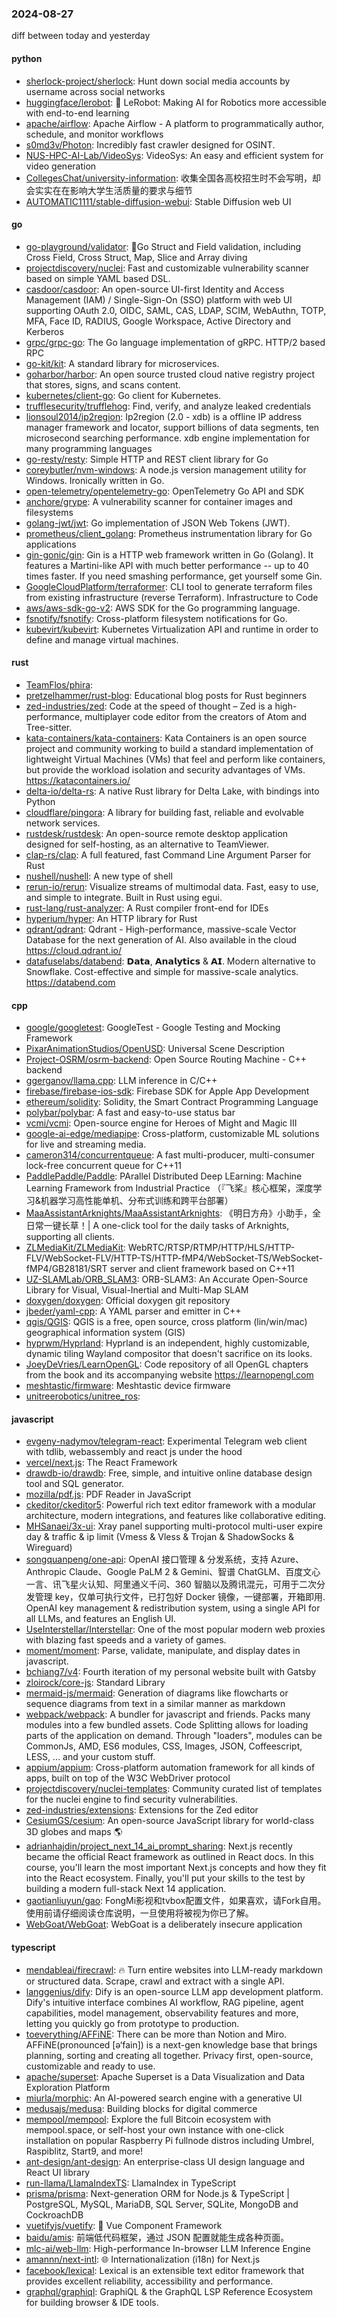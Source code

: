 ### 2024-08-27
diff between today and yesterday

#### python
* [sherlock-project/sherlock](https://github.com/sherlock-project/sherlock): Hunt down social media accounts by username across social networks
* [huggingface/lerobot](https://github.com/huggingface/lerobot): 🤗 LeRobot: Making AI for Robotics more accessible with end-to-end learning
* [apache/airflow](https://github.com/apache/airflow): Apache Airflow - A platform to programmatically author, schedule, and monitor workflows
* [s0md3v/Photon](https://github.com/s0md3v/Photon): Incredibly fast crawler designed for OSINT.
* [NUS-HPC-AI-Lab/VideoSys](https://github.com/NUS-HPC-AI-Lab/VideoSys): VideoSys: An easy and efficient system for video generation
* [CollegesChat/university-information](https://github.com/CollegesChat/university-information): 收集全国各高校招生时不会写明，却会实实在在影响大学生活质量的要求与细节
* [AUTOMATIC1111/stable-diffusion-webui](https://github.com/AUTOMATIC1111/stable-diffusion-webui): Stable Diffusion web UI

#### go
* [go-playground/validator](https://github.com/go-playground/validator): 💯Go Struct and Field validation, including Cross Field, Cross Struct, Map, Slice and Array diving
* [projectdiscovery/nuclei](https://github.com/projectdiscovery/nuclei): Fast and customizable vulnerability scanner based on simple YAML based DSL.
* [casdoor/casdoor](https://github.com/casdoor/casdoor): An open-source UI-first Identity and Access Management (IAM) / Single-Sign-On (SSO) platform with web UI supporting OAuth 2.0, OIDC, SAML, CAS, LDAP, SCIM, WebAuthn, TOTP, MFA, Face ID, RADIUS, Google Workspace, Active Directory and Kerberos
* [grpc/grpc-go](https://github.com/grpc/grpc-go): The Go language implementation of gRPC. HTTP/2 based RPC
* [go-kit/kit](https://github.com/go-kit/kit): A standard library for microservices.
* [goharbor/harbor](https://github.com/goharbor/harbor): An open source trusted cloud native registry project that stores, signs, and scans content.
* [kubernetes/client-go](https://github.com/kubernetes/client-go): Go client for Kubernetes.
* [trufflesecurity/trufflehog](https://github.com/trufflesecurity/trufflehog): Find, verify, and analyze leaked credentials
* [lionsoul2014/ip2region](https://github.com/lionsoul2014/ip2region): Ip2region (2.0 - xdb) is a offline IP address manager framework and locator, support billions of data segments, ten microsecond searching performance. xdb engine implementation for many programming languages
* [go-resty/resty](https://github.com/go-resty/resty): Simple HTTP and REST client library for Go
* [coreybutler/nvm-windows](https://github.com/coreybutler/nvm-windows): A node.js version management utility for Windows. Ironically written in Go.
* [open-telemetry/opentelemetry-go](https://github.com/open-telemetry/opentelemetry-go): OpenTelemetry Go API and SDK
* [anchore/grype](https://github.com/anchore/grype): A vulnerability scanner for container images and filesystems
* [golang-jwt/jwt](https://github.com/golang-jwt/jwt): Go implementation of JSON Web Tokens (JWT).
* [prometheus/client_golang](https://github.com/prometheus/client_golang): Prometheus instrumentation library for Go applications
* [gin-gonic/gin](https://github.com/gin-gonic/gin): Gin is a HTTP web framework written in Go (Golang). It features a Martini-like API with much better performance -- up to 40 times faster. If you need smashing performance, get yourself some Gin.
* [GoogleCloudPlatform/terraformer](https://github.com/GoogleCloudPlatform/terraformer): CLI tool to generate terraform files from existing infrastructure (reverse Terraform). Infrastructure to Code
* [aws/aws-sdk-go-v2](https://github.com/aws/aws-sdk-go-v2): AWS SDK for the Go programming language.
* [fsnotify/fsnotify](https://github.com/fsnotify/fsnotify): Cross-platform filesystem notifications for Go.
* [kubevirt/kubevirt](https://github.com/kubevirt/kubevirt): Kubernetes Virtualization API and runtime in order to define and manage virtual machines.

#### rust
* [TeamFlos/phira](https://github.com/TeamFlos/phira): 
* [pretzelhammer/rust-blog](https://github.com/pretzelhammer/rust-blog): Educational blog posts for Rust beginners
* [zed-industries/zed](https://github.com/zed-industries/zed): Code at the speed of thought – Zed is a high-performance, multiplayer code editor from the creators of Atom and Tree-sitter.
* [kata-containers/kata-containers](https://github.com/kata-containers/kata-containers): Kata Containers is an open source project and community working to build a standard implementation of lightweight Virtual Machines (VMs) that feel and perform like containers, but provide the workload isolation and security advantages of VMs. https://katacontainers.io/
* [delta-io/delta-rs](https://github.com/delta-io/delta-rs): A native Rust library for Delta Lake, with bindings into Python
* [cloudflare/pingora](https://github.com/cloudflare/pingora): A library for building fast, reliable and evolvable network services.
* [rustdesk/rustdesk](https://github.com/rustdesk/rustdesk): An open-source remote desktop application designed for self-hosting, as an alternative to TeamViewer.
* [clap-rs/clap](https://github.com/clap-rs/clap): A full featured, fast Command Line Argument Parser for Rust
* [nushell/nushell](https://github.com/nushell/nushell): A new type of shell
* [rerun-io/rerun](https://github.com/rerun-io/rerun): Visualize streams of multimodal data. Fast, easy to use, and simple to integrate. Built in Rust using egui.
* [rust-lang/rust-analyzer](https://github.com/rust-lang/rust-analyzer): A Rust compiler front-end for IDEs
* [hyperium/hyper](https://github.com/hyperium/hyper): An HTTP library for Rust
* [qdrant/qdrant](https://github.com/qdrant/qdrant): Qdrant - High-performance, massive-scale Vector Database for the next generation of AI. Also available in the cloud https://cloud.qdrant.io/
* [datafuselabs/databend](https://github.com/datafuselabs/databend): 𝗗𝗮𝘁𝗮, 𝗔𝗻𝗮𝗹𝘆𝘁𝗶𝗰𝘀 & 𝗔𝗜. Modern alternative to Snowflake. Cost-effective and simple for massive-scale analytics. https://databend.com

#### cpp
* [google/googletest](https://github.com/google/googletest): GoogleTest - Google Testing and Mocking Framework
* [PixarAnimationStudios/OpenUSD](https://github.com/PixarAnimationStudios/OpenUSD): Universal Scene Description
* [Project-OSRM/osrm-backend](https://github.com/Project-OSRM/osrm-backend): Open Source Routing Machine - C++ backend
* [ggerganov/llama.cpp](https://github.com/ggerganov/llama.cpp): LLM inference in C/C++
* [firebase/firebase-ios-sdk](https://github.com/firebase/firebase-ios-sdk): Firebase SDK for Apple App Development
* [ethereum/solidity](https://github.com/ethereum/solidity): Solidity, the Smart Contract Programming Language
* [polybar/polybar](https://github.com/polybar/polybar): A fast and easy-to-use status bar
* [vcmi/vcmi](https://github.com/vcmi/vcmi): Open-source engine for Heroes of Might and Magic III
* [google-ai-edge/mediapipe](https://github.com/google-ai-edge/mediapipe): Cross-platform, customizable ML solutions for live and streaming media.
* [cameron314/concurrentqueue](https://github.com/cameron314/concurrentqueue): A fast multi-producer, multi-consumer lock-free concurrent queue for C++11
* [PaddlePaddle/Paddle](https://github.com/PaddlePaddle/Paddle): PArallel Distributed Deep LEarning: Machine Learning Framework from Industrial Practice （『飞桨』核心框架，深度学习&机器学习高性能单机、分布式训练和跨平台部署）
* [MaaAssistantArknights/MaaAssistantArknights](https://github.com/MaaAssistantArknights/MaaAssistantArknights): 《明日方舟》小助手，全日常一键长草！| A one-click tool for the daily tasks of Arknights, supporting all clients.
* [ZLMediaKit/ZLMediaKit](https://github.com/ZLMediaKit/ZLMediaKit): WebRTC/RTSP/RTMP/HTTP/HLS/HTTP-FLV/WebSocket-FLV/HTTP-TS/HTTP-fMP4/WebSocket-TS/WebSocket-fMP4/GB28181/SRT server and client framework based on C++11
* [UZ-SLAMLab/ORB_SLAM3](https://github.com/UZ-SLAMLab/ORB_SLAM3): ORB-SLAM3: An Accurate Open-Source Library for Visual, Visual-Inertial and Multi-Map SLAM
* [doxygen/doxygen](https://github.com/doxygen/doxygen): Official doxygen git repository
* [jbeder/yaml-cpp](https://github.com/jbeder/yaml-cpp): A YAML parser and emitter in C++
* [qgis/QGIS](https://github.com/qgis/QGIS): QGIS is a free, open source, cross platform (lin/win/mac) geographical information system (GIS)
* [hyprwm/Hyprland](https://github.com/hyprwm/Hyprland): Hyprland is an independent, highly customizable, dynamic tiling Wayland compositor that doesn't sacrifice on its looks.
* [JoeyDeVries/LearnOpenGL](https://github.com/JoeyDeVries/LearnOpenGL): Code repository of all OpenGL chapters from the book and its accompanying website https://learnopengl.com
* [meshtastic/firmware](https://github.com/meshtastic/firmware): Meshtastic device firmware
* [unitreerobotics/unitree_ros](https://github.com/unitreerobotics/unitree_ros): 

#### javascript
* [evgeny-nadymov/telegram-react](https://github.com/evgeny-nadymov/telegram-react): Experimental Telegram web client with tdlib, webassembly and react js under the hood
* [vercel/next.js](https://github.com/vercel/next.js): The React Framework
* [drawdb-io/drawdb](https://github.com/drawdb-io/drawdb): Free, simple, and intuitive online database design tool and SQL generator.
* [mozilla/pdf.js](https://github.com/mozilla/pdf.js): PDF Reader in JavaScript
* [ckeditor/ckeditor5](https://github.com/ckeditor/ckeditor5): Powerful rich text editor framework with a modular architecture, modern integrations, and features like collaborative editing.
* [MHSanaei/3x-ui](https://github.com/MHSanaei/3x-ui): Xray panel supporting multi-protocol multi-user expire day & traffic & ip limit (Vmess & Vless & Trojan & ShadowSocks & Wireguard)
* [songquanpeng/one-api](https://github.com/songquanpeng/one-api): OpenAI 接口管理 & 分发系统，支持 Azure、Anthropic Claude、Google PaLM 2 & Gemini、智谱 ChatGLM、百度文心一言、讯飞星火认知、阿里通义千问、360 智脑以及腾讯混元，可用于二次分发管理 key，仅单可执行文件，已打包好 Docker 镜像，一键部署，开箱即用. OpenAI key management & redistribution system, using a single API for all LLMs, and features an English UI.
* [UseInterstellar/Interstellar](https://github.com/UseInterstellar/Interstellar): One of the most popular modern web proxies with blazing fast speeds and a variety of games.
* [moment/moment](https://github.com/moment/moment): Parse, validate, manipulate, and display dates in javascript.
* [bchiang7/v4](https://github.com/bchiang7/v4): Fourth iteration of my personal website built with Gatsby
* [zloirock/core-js](https://github.com/zloirock/core-js): Standard Library
* [mermaid-js/mermaid](https://github.com/mermaid-js/mermaid): Generation of diagrams like flowcharts or sequence diagrams from text in a similar manner as markdown
* [webpack/webpack](https://github.com/webpack/webpack): A bundler for javascript and friends. Packs many modules into a few bundled assets. Code Splitting allows for loading parts of the application on demand. Through "loaders", modules can be CommonJs, AMD, ES6 modules, CSS, Images, JSON, Coffeescript, LESS, ... and your custom stuff.
* [appium/appium](https://github.com/appium/appium): Cross-platform automation framework for all kinds of apps, built on top of the W3C WebDriver protocol
* [projectdiscovery/nuclei-templates](https://github.com/projectdiscovery/nuclei-templates): Community curated list of templates for the nuclei engine to find security vulnerabilities.
* [zed-industries/extensions](https://github.com/zed-industries/extensions): Extensions for the Zed editor
* [CesiumGS/cesium](https://github.com/CesiumGS/cesium): An open-source JavaScript library for world-class 3D globes and maps 🌎
* [adrianhajdin/project_next_14_ai_prompt_sharing](https://github.com/adrianhajdin/project_next_14_ai_prompt_sharing): Next.js recently became the official React framework as outlined in React docs. In this course, you'll learn the most important Next.js concepts and how they fit into the React ecosystem. Finally, you'll put your skills to the test by building a modern full-stack Next 14 application.
* [gaotianliuyun/gao](https://github.com/gaotianliuyun/gao): FongMi影视和tvbox配置文件，如果喜欢，请Fork自用。使用前请仔细阅读仓库说明，一旦使用将被视为你已了解。
* [WebGoat/WebGoat](https://github.com/WebGoat/WebGoat): WebGoat is a deliberately insecure application

#### typescript
* [mendableai/firecrawl](https://github.com/mendableai/firecrawl): 🔥 Turn entire websites into LLM-ready markdown or structured data. Scrape, crawl and extract with a single API.
* [langgenius/dify](https://github.com/langgenius/dify): Dify is an open-source LLM app development platform. Dify's intuitive interface combines AI workflow, RAG pipeline, agent capabilities, model management, observability features and more, letting you quickly go from prototype to production.
* [toeverything/AFFiNE](https://github.com/toeverything/AFFiNE): There can be more than Notion and Miro. AFFiNE(pronounced [ə‘fain]) is a next-gen knowledge base that brings planning, sorting and creating all together. Privacy first, open-source, customizable and ready to use.
* [apache/superset](https://github.com/apache/superset): Apache Superset is a Data Visualization and Data Exploration Platform
* [miurla/morphic](https://github.com/miurla/morphic): An AI-powered search engine with a generative UI
* [medusajs/medusa](https://github.com/medusajs/medusa): Building blocks for digital commerce
* [mempool/mempool](https://github.com/mempool/mempool): Explore the full Bitcoin ecosystem with mempool.space, or self-host your own instance with one-click installation on popular Raspberry Pi fullnode distros including Umbrel, Raspiblitz, Start9, and more!
* [ant-design/ant-design](https://github.com/ant-design/ant-design): An enterprise-class UI design language and React UI library
* [run-llama/LlamaIndexTS](https://github.com/run-llama/LlamaIndexTS): LlamaIndex in TypeScript
* [prisma/prisma](https://github.com/prisma/prisma): Next-generation ORM for Node.js & TypeScript | PostgreSQL, MySQL, MariaDB, SQL Server, SQLite, MongoDB and CockroachDB
* [vuetifyjs/vuetify](https://github.com/vuetifyjs/vuetify): 🐉 Vue Component Framework
* [baidu/amis](https://github.com/baidu/amis): 前端低代码框架，通过 JSON 配置就能生成各种页面。
* [mlc-ai/web-llm](https://github.com/mlc-ai/web-llm): High-performance In-browser LLM Inference Engine
* [amannn/next-intl](https://github.com/amannn/next-intl): 🌐 Internationalization (i18n) for Next.js
* [facebook/lexical](https://github.com/facebook/lexical): Lexical is an extensible text editor framework that provides excellent reliability, accessibility and performance.
* [graphql/graphiql](https://github.com/graphql/graphiql): GraphiQL & the GraphQL LSP Reference Ecosystem for building browser & IDE tools.
